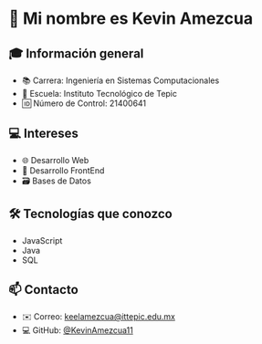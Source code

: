# 👋 Mi nombre es Kevin Amezcua

## 🎓 Información general
- 📚 Carrera: Ingeniería en Sistemas Computacionales
- 🏫 Escuela: Instituto Tecnológico de Tepic
- 🆔 Número de Control: 21400641

## 💻 Intereses
- 🌐 Desarrollo Web
- 🎨 Desarrollo FrontEnd
- 🗃️ Bases de Datos

## 🛠 Tecnologías que conozco
- JavaScript
- Java
- SQL

## 📫 Contacto
- ✉️ Correo: keelamezcua@ittepic.edu.mx
- 💻 GitHub: [@KevinAmezcua11](https://github.com/KevinAmezcua11)
